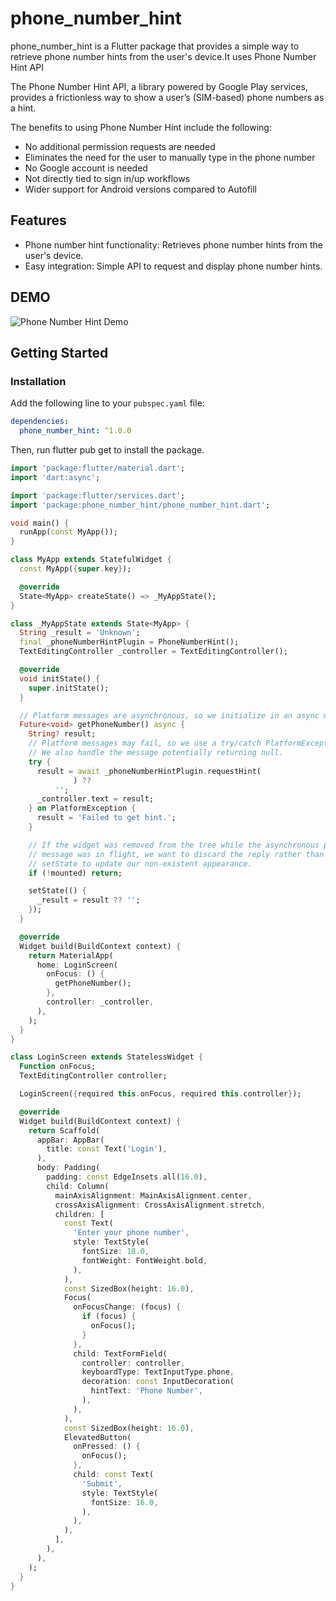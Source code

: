 # phone_number_hint

phone_number_hint is a Flutter package that provides a simple way to retrieve phone number hints from the user's device.It uses  Phone Number Hint API

The Phone Number Hint API, a library powered by Google Play services, provides a frictionless way to show a user’s (SIM-based) phone numbers as a hint.

The benefits to using Phone Number Hint include the following:

- No additional permission requests are needed
- Eliminates the need for the user to manually type in the phone number
- No Google account is needed
- Not directly tied to sign in/up workflows
- Wider support for Android versions compared to Autofill

## Features

- Phone number hint functionality: Retrieves phone number hints from the user's device.
- Easy integration: Simple API to request and display phone number hints.
## DEMO
![Phone Number Hint Demo](https://i.ibb.co/gPKNNyk/Whats-App-Video-2023-06-12-at-21-04-24-Adobe-Express-1.gif)

## Getting Started

### Installation

Add the following line to your `pubspec.yaml` file:

```yaml
dependencies:
  phone_number_hint: ^1.0.0
```

Then, run flutter pub get to install the package.

```Dart
import 'package:flutter/material.dart';
import 'dart:async';

import 'package:flutter/services.dart';
import 'package:phone_number_hint/phone_number_hint.dart';

void main() {
  runApp(const MyApp());
}

class MyApp extends StatefulWidget {
  const MyApp({super.key});

  @override
  State<MyApp> createState() => _MyAppState();
}

class _MyAppState extends State<MyApp> {
  String _result = 'Unknown';
  final _phoneNumberHintPlugin = PhoneNumberHint();
  TextEditingController _controller = TextEditingController();

  @override
  void initState() {
    super.initState();
  }

  // Platform messages are asynchronous, so we initialize in an async method.
  Future<void> getPhoneNumber() async {
    String? result;
    // Platform messages may fail, so we use a try/catch PlatformException.
    // We also handle the message potentially returning null.
    try {
      result = await _phoneNumberHintPlugin.requestHint(
              ) ??
          '';
      _controller.text = result;
    } on PlatformException {
      result = 'Failed to get hint.';
    }

    // If the widget was removed from the tree while the asynchronous platform
    // message was in flight, we want to discard the reply rather than calling
    // setState to update our non-existent appearance.
    if (!mounted) return;

    setState(() {
      _result = result ?? '';
    });
  }

  @override
  Widget build(BuildContext context) {
    return MaterialApp(
      home: LoginScreen(
        onFocus: () {
          getPhoneNumber();
        },
        controller: _controller,
      ),
    );
  }
}

class LoginScreen extends StatelessWidget {
  Function onFocus;
  TextEditingController controller;

  LoginScreen({required this.onFocus, required this.controller});

  @override
  Widget build(BuildContext context) {
    return Scaffold(
      appBar: AppBar(
        title: const Text('Login'),
      ),
      body: Padding(
        padding: const EdgeInsets.all(16.0),
        child: Column(
          mainAxisAlignment: MainAxisAlignment.center,
          crossAxisAlignment: CrossAxisAlignment.stretch,
          children: [
            const Text(
              'Enter your phone number',
              style: TextStyle(
                fontSize: 18.0,
                fontWeight: FontWeight.bold,
              ),
            ),
            const SizedBox(height: 16.0),
            Focus(
              onFocusChange: (focus) {
                if (focus) {
                  onFocus();
                }
              },
              child: TextFormField(
                controller: controller,
                keyboardType: TextInputType.phone,
                decoration: const InputDecoration(
                  hintText: 'Phone Number',
                ),
              ),
            ),
            const SizedBox(height: 16.0),
            ElevatedButton(
              onPressed: () {
                onFocus();
              },
              child: const Text(
                'Submit',
                style: TextStyle(
                  fontSize: 16.0,
                ),
              ),
            ),
          ],
        ),
      ),
    );
  }
}


